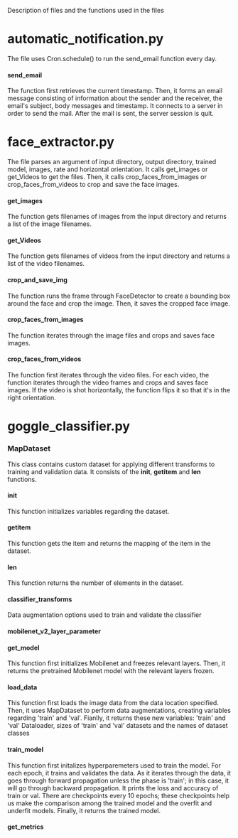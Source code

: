 Description of files and the functions used in the files

# automatic_notification.py
The file uses Cron.schedule() to run the send_email function every day.
#### send_email
The function first retrieves the current timestamp. Then, it forms an email message consisting of information about the sender and the receiver, the email's subject, body messages and timestamp. It connects to a server in order to send the mail. After the mail is sent, the server session is quit.

# face_extractor.py
The file parses an argument of input directory, output directory, trained model, images, rate and horizontal orientation. It calls get_images or get_Videos to get the files. Then, it calls crop_faces_from_images or crop_faces_from_videos to crop and save the face images.
#### get_images
The function gets filenames of images from the input directory and returns a list of the image filenames.
#### get_Videos
The function gets filenames of videos from the input directory and returns a list of the video filenames.
#### crop_and_save_img
The function runs the frame through FaceDetector to create a bounding box around the face and crop the image. Then, it saves the cropped face image.
#### crop_faces_from_images
The function iterates through the image files and crops and saves face images.
#### crop_faces_from_videos
The function first iterates through the video files. For each video, the function iterates through the video frames and crops and saves face images. If the video is shot horizontally, the function flips it so that it's in the right orientation.

# goggle_classifier.py

### MapDataset
This class contains custom dataset for applying different transforms to training and validation data. It consists of the __init__, __getitem__ and __len__ functions.
#### __init__
This function initializes variables regarding the dataset.
#### __getitem__
This function gets the item and returns the mapping of the item in the dataset.
#### __len__
This function returns the number of elements in the dataset.

#### classifier_transforms
Data augmentation options used to train and validate the classifier

#### mobilenet_v2_layer_parameter

#### get_model
This function first initializes Mobilenet and freezes relevant layers. Then, it returns the pretrained Mobilenet model with the relevant layers frozen.
#### load_data
This function first loads the image data from the data location specified. Then, it uses MapDataset to perform data augmentations, creating variables regarding 'train' and 'val'. Fianlly, it returns these new variables: 'train' and 'val' Dataloader, sizes of 'train' and 'val' datasets and the names of dataset classes
#### train_model
This function first initalizes hyperparemeters used to train the model. For each epoch, it trains and validates the data. As it iterates through the data, it goes through forward propagation unless the phase is 'train'; in this case, it will go through backward propagation. It prints the loss and accuracy of train or val. There are checkpoints every 10 epochs; these checkpoints help us make the comparison among the trained model and the overfit and underfit models. Finally, it returns the trained model.
#### get_metrics

